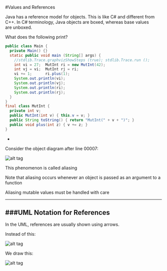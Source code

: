 #Values and References

Java has a reference model for objects. This is like C# and different from C++. In C# terminology, Java objects are boxed, whereas base values are unboxed.

What does the following print?


```java
public class Main {
  private Main() {}
  static public void main (String[] args) {
    //stdlib.Trace.graphvizShowSteps (true); stdlib.Trace.run ();
    int vi = 27;  MutInt ri = new MutInt(42);
    int vj = vi;  MutInt rj = ri;
    vi += 1;      ri.plus(1);
    System.out.println(vi);
    System.out.println(vj);
    System.out.println(ri);
    System.out.println(rj);
  }
}
final class MutInt {
  private int v;
  public MutInt(int v) { this.v = v; }
  public String toString() { return "MutInt(" + v + ")"; }
  public void plus(int z) { v += z; }
}
```

-

Consider the object diagram after line 00007:

![alt tag](https://github.com/Cody-Nicholson96/Software_Development/blob/master/Object_Oriented_Software_Development/pics/objectDiagram4.jpg)

This phenomenon is called aliasing

Note that aliasing occurs whenever an object is passed as an argument to a function

Aliasing mutable values must be handled with care

***

###UML Notation for References
-

In the UML, references are usually shown using arrows.

Instead of this:

![alt tag](https://github.com/Cody-Nicholson96/Software_Development/blob/master/Object_Oriented_Software_Development/pics/objectDiagram5.jpg)

We draw this:

![alt tag](https://github.com/Cody-Nicholson96/Software_Development/blob/master/Object_Oriented_Software_Development/pics/objectDiagram6.jpg)